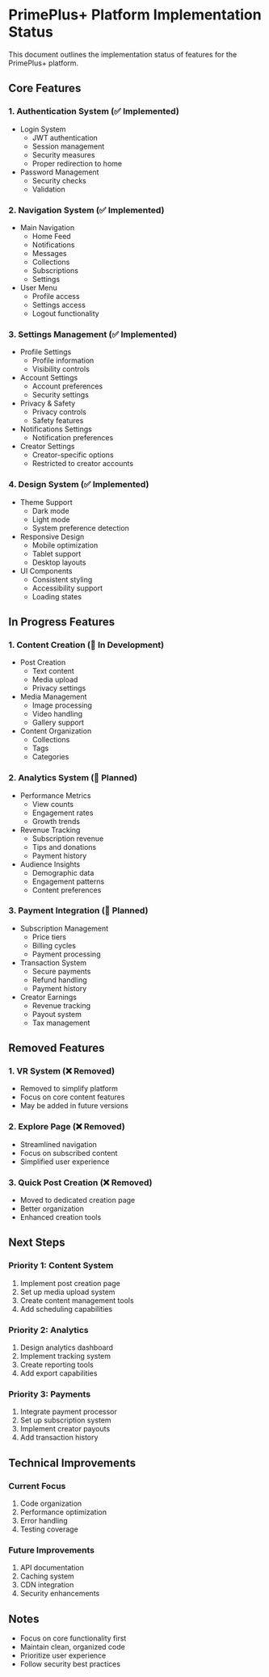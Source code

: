 # PrimePlus+ Platform Implementation Status

This document outlines the implementation status of features for the PrimePlus+ platform.

## Core Features

### 1. Authentication System (✅ Implemented)
- Login System
  - JWT authentication
  - Session management
  - Security measures
  - Proper redirection to home
- Password Management
  - Security checks
  - Validation

### 2. Navigation System (✅ Implemented)
- Main Navigation
  - Home Feed
  - Notifications
  - Messages
  - Collections
  - Subscriptions
  - Settings
- User Menu
  - Profile access
  - Settings access
  - Logout functionality

### 3. Settings Management (✅ Implemented)
- Profile Settings
  - Profile information
  - Visibility controls
- Account Settings
  - Account preferences
  - Security settings
- Privacy & Safety
  - Privacy controls
  - Safety features
- Notifications Settings
  - Notification preferences
- Creator Settings
  - Creator-specific options
  - Restricted to creator accounts

### 4. Design System (✅ Implemented)
- Theme Support
  - Dark mode
  - Light mode
  - System preference detection
- Responsive Design
  - Mobile optimization
  - Tablet support
  - Desktop layouts
- UI Components
  - Consistent styling
  - Accessibility support
  - Loading states

## In Progress Features

### 1. Content Creation (🔄 In Development)
- Post Creation
  - Text content
  - Media upload
  - Privacy settings
- Media Management
  - Image processing
  - Video handling
  - Gallery support
- Content Organization
  - Collections
  - Tags
  - Categories

### 2. Analytics System (🔄 Planned)
- Performance Metrics
  - View counts
  - Engagement rates
  - Growth trends
- Revenue Tracking
  - Subscription revenue
  - Tips and donations
  - Payment history
- Audience Insights
  - Demographic data
  - Engagement patterns
  - Content preferences

### 3. Payment Integration (🔄 Planned)
- Subscription Management
  - Price tiers
  - Billing cycles
  - Payment processing
- Transaction System
  - Secure payments
  - Refund handling
  - Payment history
- Creator Earnings
  - Revenue tracking
  - Payout system
  - Tax management

## Removed Features

### 1. VR System (❌ Removed)
- Removed to simplify platform
- Focus on core content features
- May be added in future versions

### 2. Explore Page (❌ Removed)
- Streamlined navigation
- Focus on subscribed content
- Simplified user experience

### 3. Quick Post Creation (❌ Removed)
- Moved to dedicated creation page
- Better organization
- Enhanced creation tools

## Next Steps

### Priority 1: Content System
1. Implement post creation page
2. Set up media upload system
3. Create content management tools
4. Add scheduling capabilities

### Priority 2: Analytics
1. Design analytics dashboard
2. Implement tracking system
3. Create reporting tools
4. Add export capabilities

### Priority 3: Payments
1. Integrate payment processor
2. Set up subscription system
3. Implement creator payouts
4. Add transaction history

## Technical Improvements

### Current Focus
1. Code organization
2. Performance optimization
3. Error handling
4. Testing coverage

### Future Improvements
1. API documentation
2. Caching system
3. CDN integration
4. Security enhancements

## Notes
- Focus on core functionality first
- Maintain clean, organized code
- Prioritize user experience
- Follow security best practices